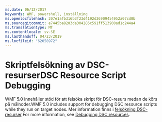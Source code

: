 ```yaml
---
ms.date: 06/12/2017
keywords: WMF, powershell, inställning
ms.openlocfilehash: 207e1afb316b3f23d4192d26909454952a07cd0b
ms.sourcegitcommit: e7445ba8203da304286c591ff513900ad1c244a4
ms.translationtype: MT
ms.contentlocale: sv-SE
ms.lasthandoff: 04/23/2019
ms.locfileid: "62058972"
---
```

# <a name="dsc-resource-script-debugging"></a><span data-ttu-id="2f55d-102">Skriptfelsökning av DSC-resurser</span><span class="sxs-lookup"><span data-stu-id="2f55d-102">DSC Resource Script Debugging</span></span>

<span data-ttu-id="2f55d-103">WMF 5.0 innehåller stöd för att felsöka skript för DSC-resurs medan de körs på målnoder.</span><span class="sxs-lookup"><span data-stu-id="2f55d-103">WMF 5.0 includes support for debugging DSC resource scripts while they run on target nodes.</span></span>
<span data-ttu-id="2f55d-104">Mer information finns i [felsökning DSC-resurser](https://msdn.microsoft.com/powershell/dsc/debugresource).</span><span class="sxs-lookup"><span data-stu-id="2f55d-104">For more information, see [Debugging DSC resources](https://msdn.microsoft.com/powershell/dsc/debugresource).</span></span>
